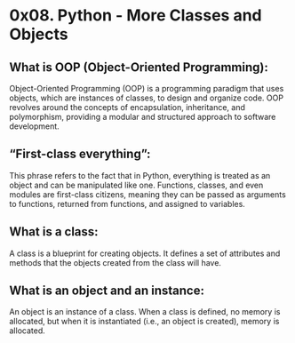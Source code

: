 # 0x08. Python - More Classes and Objects

## What is OOP (Object-Oriented Programming):
Object-Oriented Programming (OOP) is a programming paradigm that uses objects, which are instances of classes, to design and organize code. OOP revolves around the concepts of encapsulation, inheritance, and polymorphism, providing a modular and structured approach to software development.

## “First-class everything”:
This phrase refers to the fact that in Python, everything is treated as an object and can be manipulated like one. Functions, classes, and even modules are first-class citizens, meaning they can be passed as arguments to functions, returned from functions, and assigned to variables.

## What is a class:
A class is a blueprint for creating objects. It defines a set of attributes and methods that the objects created from the class will have.

## What is an object and an instance:
An object is an instance of a class. When a class is defined, no memory is allocated, but when it is instantiated (i.e., an object is created), memory is allocated.
